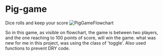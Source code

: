# Pig-game
Dice rolls and keep your score
![PigGameFlowchart](https://github.com/selmaGharbi/Pig-game/assets/167712525/89db5543-75a8-4061-b3f8-df985cd84d4e)

So in this game, as visible on flowchart, the game is between two players, and the one reaching to 100 points of score, will win the game.
what was new for me in this project, was using the class of 'toggle'.
Also used functions to prevent DRY code.


